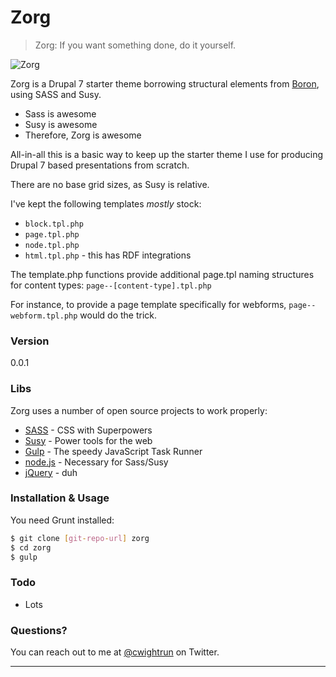 # Zorg

> Zorg: If you want something done, do it yourself.

![Zorg](http://img2.wikia.nocookie.net/__cb20120505004033/villains/images/2/28/Jean-Baptiste_Emanuel_Zorg.jpg)

Zorg is a Drupal 7 starter theme borrowing structural elements from [Boron], using SASS and Susy.

  - Sass is awesome
  - Susy is awesome
  - Therefore, Zorg is awesome

All-in-all this is a basic way to keep up the starter theme I use for producing Drupal 7 based presentations from scratch.

There are no base grid sizes, as Susy is relative.

I've kept the following templates *mostly* stock:
 * `block.tpl.php`
 * `page.tpl.php`
 * `node.tpl.php`
 * `html.tpl.php` - this has RDF integrations

The template.php functions provide additional page.tpl naming structures for content types: `page--[content-type].tpl.php`

For instance, to provide a page template specifically for webforms, `page--webform.tpl.php` would do the trick.

### Version
0.0.1

### Libs

Zorg uses a number of open source projects to work properly:

* [SASS] - CSS with Superpowers
* [Susy] - Power tools for the web
* [Gulp] - The speedy JavaScript Task Runner
* [node.js] - Necessary for Sass/Susy
* [jQuery] - duh

### Installation & Usage

You need Grunt installed:

```sh
$ git clone [git-repo-url] zorg
$ cd zorg
$ gulp
```

### Todo

* Lots

### Questions?

You can reach out to me at [@cwightrun] on Twitter.

---

[Boron]:https://www.drupal.org/project/boron
[Sass]:http://sass-lang.com/
[Susy]:http://susy.oddbird.net/
[Gulp]:http://gulpjs.com/
[node.js]:http://nodejs.org
[jQuery]:http://jquery.com
[@cwightrun]:http://twitter.com/cwightrun
